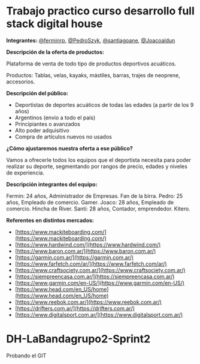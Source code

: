 # Trabajo practico curso desarrollo full stack digital house

**Integrantes:** [@ferminrp](https://github.com/ferminrp/), [@PedroSzyk](https://github.com/PedroSzyk/), [@santiagoane](https://github.com/santiagoane/), [@Joacoaldun](https://github.com/Joacoaldun/)



**Descripción de la oferta de productos:**

Plataforma de venta de todo tipo de productos deportivos acuáticos.

Productos: Tablas, velas, kayaks,  mástiles, barras, trajes de neoprene, accesorios.

**Descripción del público:**

- Deportistas de deportes acuáticos de todas las edades (a partir de los 9 años)
- Argentinos (envio a todo el país)
- Principiantes o avanzados
- Alto poder adquisitivo
- Compra de artículos nuevos no usados

**¿Cómo ajustaremos nuestra oferta a ese público?**

Vamos a ofrecerle todos los equipos que el deportista necesita para poder realizar su deporte, segmentando por rangos de precio, edades y niveles de experiencia.


**Descripción integrantes del equipo:**

Fermin: 24 años, Administrador de Empresas. Fan de la birra.
Pedro: 25 años, Empleado de comercio.  Gamer.
Joaco: 28 años, Empleado de comercio. Hincha de River.
Santi: 28 años,  Contador, emprendedor. Kitero. 

**Referentes en distintos mercados:**

- [https://www.mackiteboarding.com/](https://www.mackiteboarding.com/)
- [https://www.hardwind.com/](https://www.hardwind.com/)
- [https://www.baron.com.ar/](https://www.baron.com.ar/)
- [https://garmin.com.ar/](https://garmin.com.ar/)
- [https://www.farfetch.com/ar/](https://www.farfetch.com/ar/)
- [https://www.craftsociety.com.ar/](https://www.craftsociety.com.ar/)
- [https://siempreencasa.com.ar/](https://siempreencasa.com.ar/)
- [https://www.garmin.com/en-US/](https://www.garmin.com/en-US/)
- [https://www.head.com/en_US/home](https://www.head.com/en_US/home)
- [https://www.reebok.com.ar/](https://www.reebok.com.ar/)
- [https://drifters.com.ar/](https://drifters.com.ar/)
- [https://www.digitalsport.com.ar/](https://www.digitalsport.com.ar/)

# DH-LaBandagrupo2-Sprint2
Probando el GIT 
